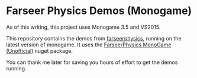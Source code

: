 Farseer Physics Demos (Monogame)
======================================

As of this writing, this project uses Monogame 3.5 and VS2015.

This repository contains the demos from [farseerphysics](https://farseerphysics.codeplex.com/), running on the latest version of monogame. It uses the [FarseerPhysics MonoGame (Unofficial)](https://www.nuget.org/packages/FarseerPhysics.MonoGame.Unofficial/) nuget package.

You can thank me later for saving you hours of effort to get the demos running.
